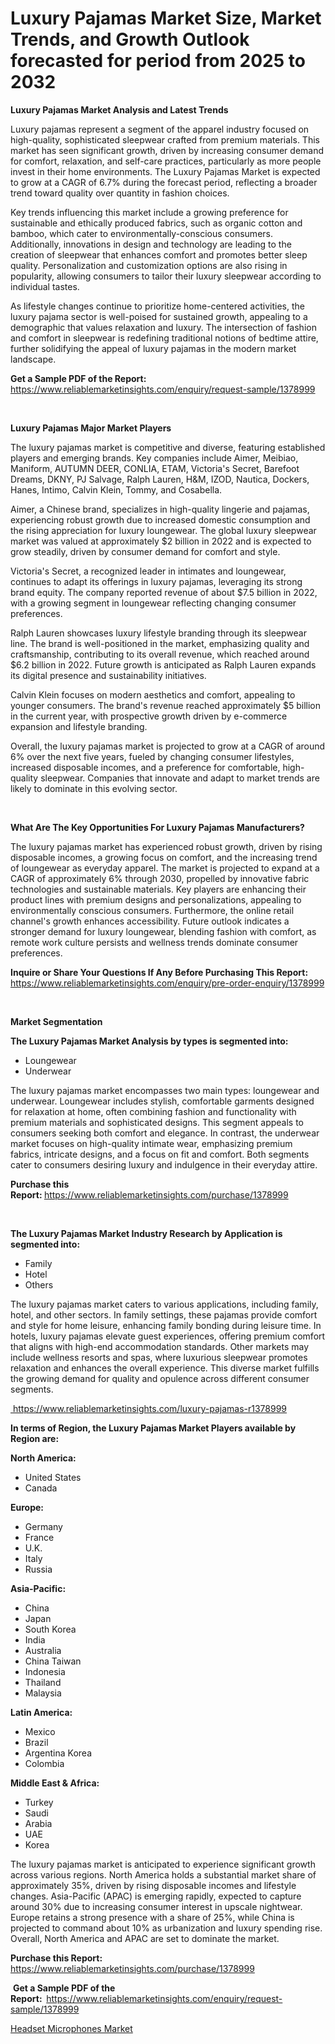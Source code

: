 <p><h1>Luxury Pajamas Market Size, Market Trends, and Growth Outlook forecasted for period from 2025 to 2032</h1></p><p><strong>Luxury Pajamas Market Analysis and Latest Trends</strong></p>
<p><p>Luxury pajamas represent a segment of the apparel industry focused on high-quality, sophisticated sleepwear crafted from premium materials. This market has seen significant growth, driven by increasing consumer demand for comfort, relaxation, and self-care practices, particularly as more people invest in their home environments. The Luxury Pajamas Market is expected to grow at a CAGR of 6.7% during the forecast period, reflecting a broader trend toward quality over quantity in fashion choices.</p><p>Key trends influencing this market include a growing preference for sustainable and ethically produced fabrics, such as organic cotton and bamboo, which cater to environmentally-conscious consumers. Additionally, innovations in design and technology are leading to the creation of sleepwear that enhances comfort and promotes better sleep quality. Personalization and customization options are also rising in popularity, allowing consumers to tailor their luxury sleepwear according to individual tastes.</p><p>As lifestyle changes continue to prioritize home-centered activities, the luxury pajama sector is well-poised for sustained growth, appealing to a demographic that values relaxation and luxury. The intersection of fashion and comfort in sleepwear is redefining traditional notions of bedtime attire, further solidifying the appeal of luxury pajamas in the modern market landscape.</p></p>
<p><strong>Get a Sample PDF of the Report:&nbsp;</strong> <a href="https://www.reliablemarketinsights.com/enquiry/request-sample/1378999?utm_campaign=2624&utm_medium=2&utm_source=Github&utm_content=ia&utm_term=04042025&utm_id=luxury-pajamas">https://www.reliablemarketinsights.com/enquiry/request-sample/1378999</a></p>
<p>&nbsp;</p>
<p><strong>Luxury Pajamas Major Market Players</strong></p>
<p><p>The luxury pajamas market is competitive and diverse, featuring established players and emerging brands. Key companies include Aimer, Meibiao, Maniform, AUTUMN DEER, CONLIA, ETAM, Victoria's Secret, Barefoot Dreams, DKNY, PJ Salvage, Ralph Lauren, H&M, IZOD, Nautica, Dockers, Hanes, Intimo, Calvin Klein, Tommy, and Cosabella.</p><p>Aimer, a Chinese brand, specializes in high-quality lingerie and pajamas, experiencing robust growth due to increased domestic consumption and the rising appreciation for luxury loungewear. The global luxury sleepwear market was valued at approximately $2 billion in 2022 and is expected to grow steadily, driven by consumer demand for comfort and style.</p><p>Victoria's Secret, a recognized leader in intimates and loungewear, continues to adapt its offerings in luxury pajamas, leveraging its strong brand equity. The company reported revenue of about $7.5 billion in 2022, with a growing segment in loungewear reflecting changing consumer preferences.</p><p>Ralph Lauren showcases luxury lifestyle branding through its sleepwear line. The brand is well-positioned in the market, emphasizing quality and craftsmanship, contributing to its overall revenue, which reached around $6.2 billion in 2022. Future growth is anticipated as Ralph Lauren expands its digital presence and sustainability initiatives.</p><p>Calvin Klein focuses on modern aesthetics and comfort, appealing to younger consumers. The brand's revenue reached approximately $5 billion in the current year, with prospective growth driven by e-commerce expansion and lifestyle branding.</p><p>Overall, the luxury pajamas market is projected to grow at a CAGR of around 6% over the next five years, fueled by changing consumer lifestyles, increased disposable incomes, and a preference for comfortable, high-quality sleepwear. Companies that innovate and adapt to market trends are likely to dominate in this evolving sector.</p></p>
<p>&nbsp;</p>
<p><strong>What Are The Key Opportunities For Luxury Pajamas Manufacturers?</strong></p>
<p><p>The luxury pajamas market has experienced robust growth, driven by rising disposable incomes, a growing focus on comfort, and the increasing trend of loungewear as everyday apparel. The market is projected to expand at a CAGR of approximately 6% through 2030, propelled by innovative fabric technologies and sustainable materials. Key players are enhancing their product lines with premium designs and personalizations, appealing to environmentally conscious consumers. Furthermore, the online retail channel's growth enhances accessibility. Future outlook indicates a stronger demand for luxury loungewear, blending fashion with comfort, as remote work culture persists and wellness trends dominate consumer preferences.</p></p>
<p><strong>Inquire or Share Your Questions If Any Before Purchasing This Report:</strong> <a href="https://www.reliablemarketinsights.com/enquiry/pre-order-enquiry/1378999?utm_campaign=2624&utm_medium=2&utm_source=Github&utm_content=ia&utm_term=04042025&utm_id=luxury-pajamas">https://www.reliablemarketinsights.com/enquiry/pre-order-enquiry/1378999</a></p>
<p>&nbsp;</p>
<p><strong>Market Segmentation</strong></p>
<p><strong>The Luxury Pajamas Market Analysis by types is segmented into:</strong></p>
<p><ul><li>Loungewear</li><li>Underwear</li></ul></p>
<p><p>The luxury pajamas market encompasses two main types: loungewear and underwear. Loungewear includes stylish, comfortable garments designed for relaxation at home, often combining fashion and functionality with premium materials and sophisticated designs. This segment appeals to consumers seeking both comfort and elegance. In contrast, the underwear market focuses on high-quality intimate wear, emphasizing premium fabrics, intricate designs, and a focus on fit and comfort. Both segments cater to consumers desiring luxury and indulgence in their everyday attire.</p></p>
<p><strong>Purchase this Report:&nbsp;</strong><a href="https://www.reliablemarketinsights.com/purchase/1378999?utm_campaign=2624&utm_medium=2&utm_source=Github&utm_content=ia&utm_term=04042025&utm_id=luxury-pajamas">https://www.reliablemarketinsights.com/purchase/1378999</a></p>
<p>&nbsp;</p>
<p><strong>The Luxury Pajamas Market Industry Research by Application is segmented into:</strong></p>
<p><ul><li>Family</li><li>Hotel</li><li>Others</li></ul></p>
<p><p>The luxury pajamas market caters to various applications, including family, hotel, and other sectors. In family settings, these pajamas provide comfort and style for home leisure, enhancing family bonding during leisure time. In hotels, luxury pajamas elevate guest experiences, offering premium comfort that aligns with high-end accommodation standards. Other markets may include wellness resorts and spas, where luxurious sleepwear promotes relaxation and enhances the overall experience. This diverse market fulfills the growing demand for quality and opulence across different consumer segments.</p></p>
<p><a href="https://www.reliablemarketinsights.com/luxury-pajamas-r1378999?utm_campaign=2624&utm_medium=2&utm_source=Github&utm_content=ia&utm_term=04042025&utm_id=luxury-pajamas">&nbsp;https://www.reliablemarketinsights.com/luxury-pajamas-r1378999</a></p>
<p><strong>In terms of Region, the Luxury Pajamas Market Players available by Region are:</strong></p>
<p>
    <p> <strong> North America: </strong>
        <ul>
            <li>United States</li>
            <li>Canada</li>
        </ul>
        </p> 
    <p> <strong> Europe: </strong>
        <ul>
            <li>Germany</li>
            <li>France</li>
            <li>U.K.</li>
            <li>Italy</li>
            <li>Russia</li>
        </ul>
        </p> 
    <p> <strong> Asia-Pacific: </strong>
        <ul>
            <li>China</li>
            <li>Japan</li>
            <li>South Korea</li>
            <li>India</li>
            <li>Australia</li>
            <li>China Taiwan</li>
            <li>Indonesia</li>
            <li>Thailand</li>
            <li>Malaysia</li>
        </ul>
        </p> 
    <p> <strong> Latin America: </strong>
        <ul>
            <li>Mexico</li>
            <li>Brazil</li>
            <li>Argentina Korea</li>
            <li>Colombia</li>
        </ul>
        </p> 
    <p> <strong> Middle East & Africa: </strong>
        <ul>
            <li>Turkey</li>
            <li>Saudi</li>
            <li>Arabia</li>
            <li>UAE</li>
            <li>Korea</li>
        </ul>
    </p>
    </p>
<p><p>The luxury pajamas market is anticipated to experience significant growth across various regions. North America holds a substantial market share of approximately 35%, driven by rising disposable incomes and lifestyle changes. Asia-Pacific (APAC) is emerging rapidly, expected to capture around 30% due to increasing consumer interest in upscale nightwear. Europe retains a strong presence with a share of 25%, while China is projected to command about 10% as urbanization and luxury spending rise. Overall, North America and APAC are set to dominate the market.</p></p>
<p><strong>Purchase this Report: </strong><a href="https://www.reliablemarketinsights.com/purchase/1378999?utm_campaign=2624&utm_medium=2&utm_source=Github&utm_content=ia&utm_term=04042025&utm_id=luxury-pajamas">https://www.reliablemarketinsights.com/purchase/1378999</a></p>
<p>&nbsp;<strong>Get a Sample PDF of the Report:&nbsp;&nbsp;</strong><a href="https://www.reliablemarketinsights.com/enquiry/request-sample/1378999?utm_campaign=2624&utm_medium=2&utm_source=Github&utm_content=ia&utm_term=04042025&utm_id=luxury-pajamas">https://www.reliablemarketinsights.com/enquiry/request-sample/1378999</a></p>
<p><strong></strong></p>
<p><p><a href="https://github.com/mayabungard8092/Market-Research-Report-List-1/blob/main/headset-microphones-market.md?utm_campaign=2624&utm_medium=2&utm_source=Github&utm_content=ia&utm_term=04042025&utm_id=luxury-pajamas">Headset Microphones Market</a></p></p>